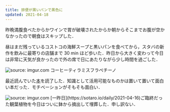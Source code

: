 ```yaml
---
title: 排便が黒いパンで黒色に
updated: 2021-04-18
---
```


昨晩満腹食べたからかワインで胃が破壊されたからか朝からそこまでお腹が空かなかったので朝食はスキップした．

昼はまだ残っているコストコの海鮮スープと黒いパンを食べてから，スタバの新作を飲みに最寄りの店舗まで 30 min ほど歩いた．昨日から大きく変わって今日は非常に天気が良かったので外の席で日にあたりながら少し時間を過ごした．

<img src="https://i.imgur.com/gOzcl7S.jpg" title="source: imgur.com" />
コーヒーティラミスフラペチーノ

最近読んでいた[本](https://sotaro.io/reading/seiyoku)を読了した．知識として活用可能なものかは置いて置いて面白い本だった．モチベーションがそもそも面白い．

<img src="https://i.imgur.com/cgNUpqB.png" title="source: imgur.com" />
[一昨日](https://sotaro.io/daily/2021-04-16)ご臨終だった観葉植物を今日はついに鉢から摘出して埋葬した．申し訳ない．
